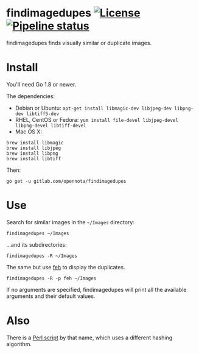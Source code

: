 findimagedupes [![License](http://img.shields.io/:license-gpl3-blue.svg)](http://www.gnu.org/licenses/gpl-3.0.html) [![Pipeline status](https://gitlab.com/opennota/findimagedupes/badges/master/pipeline.svg)](https://gitlab.com/opennota/findimagedupes/commits/master)
==============

findimagedupes finds visually similar or duplicate images.

# Install

You'll need Go 1.8 or newer.

The dependencies:

- Debian or Ubuntu: `apt-get install libmagic-dev libjpeg-dev libpng-dev libtiff5-dev`
- RHEL, CentOS or Fedora: `yum install file-devel libjpeg-devel libpng-devel libtiff-devel`
- Mac OS X:

```
brew install libmagic
brew install libjpeg
brew install libpng
brew install libtiff
```

Then:

    go get -u gitlab.com/opennota/findimagedupes

# Use

Search for similar images in the `~/Images` directory:

    findimagedupes ~/Images

...and its subdirectories:

    findimagedupes -R ~/Images

The same but use [feh](https://feh.finalrewind.org/) to display the duplicates.

    findimagedupes -R -p feh ~/Images

If no arguments are specified, findimagedupes will print all the available arguments and their default values.

# Also

There is a [Perl script](http://www.jhnc.org/findimagedupes/) by that name, which uses a different hashing algorithm.
